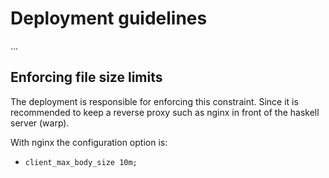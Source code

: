 # Deployment guidelines

...

## Enforcing file size limits

The deployment is responsible for enforcing this constraint. Since it is recommended to keep a
reverse proxy such as nginx in front of the haskell server (warp).

With nginx the configuration option is:

* `client_max_body_size 10m;`

